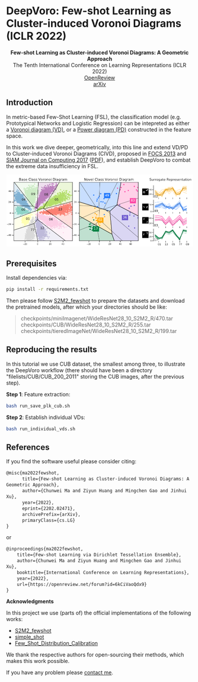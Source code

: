 # DeepVoro: Few-shot Learning as Cluster-induced Voronoi Diagrams (ICLR 2022)

<div align="center">
  <b>Few-shot Learning as Cluster-induced Voronoi Diagrams: A Geometric Approach</b>
</div>

<div align="center">
  The Tenth International Conference on Learning Representations (ICLR 2022)
</div>

<div align="center">
  <a href="https://openreview.net/forum?id=6kCiVaoQdx9">OpenReview</a>
</div>
<div align="center">
  <a href="https://arxiv.org/abs/2202.02471">arXiv</a>
</div>

## Introduction

In metric-based Few-Shot Learning (FSL), the classification model (e.g. Prototypical Networks and Logistic Regression) can be intepreted as either a [Voronoi diagram (VD)](https://en.wikipedia.org/wiki/Voronoi_diagram), or a [Power diagram (PD)](https://en.wikipedia.org/wiki/Power_diagram) constructed in the feature space.

In this work we dive deeper, geometrically, into this line and extend VD/PD to Cluster-induced Voronoi Diagrams (CIVD), proposed in [FOCS 2013](https://ieeexplore.ieee.org/document/6686175) and [SIAM Journal on Computing 2017](https://epubs.siam.org/doi/pdf/10.1137/15M1044874) ([PDF](https://ieeexplore.ieee.org/iel7/6685222/6686124/06686175.pdf?casa_token=GGuzxr8aLFIAAAAA:Rd0PS1RlLftuYLlDvmaKV9Y-FhKv9cZPmvADugH5YdREm5KgTWwTcDdVYqujrxI06-Pxi4RmCA)), and establish DeepVoro to combat the extreme data insufficiency in FSL.

<p align="center">
  <img src="./img/demo_mnist.png">
</p>

## Prerequisites

Install dependencies via:

```bash
pip install -r requirements.txt
```

Then please follow [S2M2_fewshot](https://github.com/nupurkmr9/S2M2_fewshot) to prepare the datasets and download the pretrained models, after which your directories should be like:

> checkpoints/miniImagenet/WideResNet28_10_S2M2_R/470.tar
> checkpoints/CUB/WideResNet28_10_S2M2_R/255.tar
> checkpoints/tieredImageNet/WideResNet28_10_S2M2_R/199.tar

## Reproducing the results

In this tutorial we use CUB dataset, the smallest among three, to illustrate the DeepVoro workflow (there should have been a directory "filelists/CUB/CUB_200_2011" storing the CUB images, after the previous step).

**Step 1**: Feature extraction:
```bash
bash run_save_plk_cub.sh
```

**Step 2**: Establish individual VDs:
```bash
bash run_individual_vds.sh
```

## References

If you find the software useful please consider citing:

```
@misc{ma2022fewshot,
      title={Few-shot Learning as Cluster-induced Voronoi Diagrams: A Geometric Approach},
      author={Chunwei Ma and Ziyun Huang and Mingchen Gao and Jinhui Xu},
      year={2022},
      eprint={2202.02471},
      archivePrefix={arXiv},
      primaryClass={cs.LG}
}
```

or

```
@inproceedings{ma2022fewshot,
    title={Few-shot Learning via Dirichlet Tessellation Ensemble},
    author={Chunwei Ma and Ziyun Huang and Mingchen Gao and Jinhui Xu},
    booktitle={International Conference on Learning Representations},
    year={2022},
    url={https://openreview.net/forum?id=6kCiVaoQdx9}
}
```

**Acknowledgments**

In this project we use (parts of) the official implementations of the following works:

* [S2M2_fewshot](https://github.com/nupurkmr9/S2M2_fewshot)
* [simple_shot](https://github.com/mileyan/simple_shot)
* [Few_Shot_Distribution_Calibration](https://github.com/ShuoYang-1998/Few_Shot_Distribution_Calibration)

We thank the respective authors for open-sourcing their methods, which makes this work possible.

If you have any problem please [contact me](mailto:chunweim@buffalo.edu).
